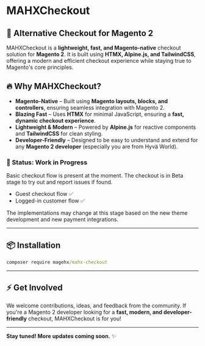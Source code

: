 # MAHXCheckout

## 🚀 Alternative Checkout for Magento 2

MAHXCheckout is a **lightweight, fast, and Magento-native** checkout solution for **Magento 2**. It is built using **HTMX, Alpine.js, and TailwindCSS**, offering a modern and efficient checkout experience while staying true to Magento's core principles.

## 🔥 Why MAHXCheckout?

- **Magento-Native** – Built using **Magento layouts, blocks, and controllers**, ensuring seamless integration with Magento 2.
- **Blazing Fast** – Uses **HTMX** for minimal JavaScript, ensuring a **fast, dynamic checkout experience**.
- **Lightweight & Modern** – Powered by **Alpine.js** for reactive components and **TailwindCSS** for clean styling.
- **Developer-Friendly** – Designed to be easy to understand and extend for any **Magento 2 developer** (especially you are from Hyvä World).

### 🚧 Status: Work in Progress

Basic checkout flow is present at the moment. The checkout is in Beta stage to try out and report issues if found.
- Guest checkout flow ✅
- Logged-in customer flow ✅

The implementations may change at this stage based on the new theme development and new payment integrations.

---

## 📦 Installation

```cmd
composer require magehx/mahx-checkout
```

---

## ⚡ Get Involved

We welcome contributions, ideas, and feedback from the community. If you're a Magento 2 developer looking for a **fast, modern, and developer-friendly** checkout, MAHXCheckout is for you!

---

**Stay tuned! More updates coming soon.** ✨







